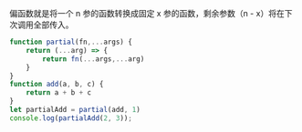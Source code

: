 偏函数就是将一个 n 参的函数转换成固定 x 参的函数，剩余参数（n - x）将在下次调用全部传入。

```js
function partial(fn,...args) {
    return (...arg) => {
        return fn(...args,...arg)
    }
}
function add(a, b, c) {
    return a + b + c
}
let partialAdd = partial(add, 1)
console.log(partialAdd(2, 3));
```

